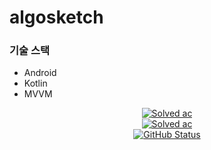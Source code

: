 # algosketch

### 기술 스택

- Android
- Kotlin
- MVVM


<p align="center">
  <a href="https://github.com/HamBP"><img alt="Solved ac" src="https://hits.seeyoufarm.com/api/count/incr/badge.svg?url=https%3A%2F%2Fgithub.com%2FHamBP&count_bg=%2379C83D&title_bg=%23555555&icon=&icon_color=%23E7E7E7&title=hits&edge_flat=false"/></a><br>
  <a href="https://github.com/HamBP"><img alt="Solved ac" src="http://mazassumnida.wtf/api/generate_badge?boj=sjy9484"/></a><br>
  <a href="https://github.com/HamBP"><img alt="GitHub Status" src="https://github-readme-stats.vercel.app/api?username=HamBP&count_private=true&include_all_commits=true"/></a>
</p>
